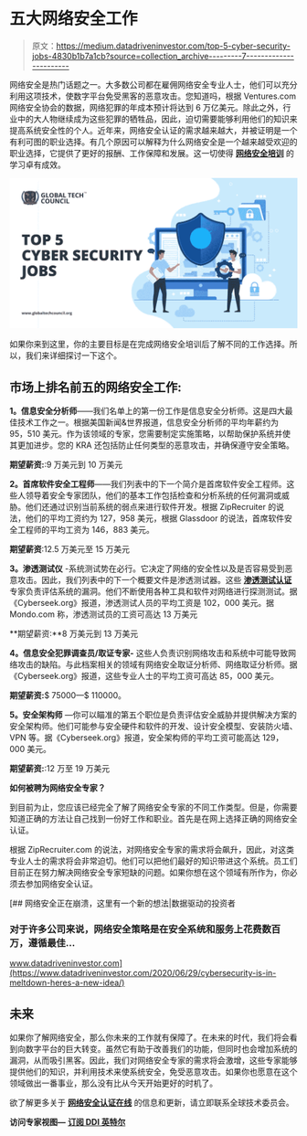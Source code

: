 # 五大网络安全工作

> 原文：<https://medium.datadriveninvestor.com/top-5-cyber-security-jobs-4830b1b7a1cb?source=collection_archive---------7----------------------->

网络安全是热门话题之一。大多数公司都在雇佣网络安全专业人士，他们可以充分利用这项技术，使数字平台免受黑客的恶意攻击。您知道吗，根据 Ventures.com 网络安全协会的数据，网络犯罪的年成本预计将达到 6 万亿美元。除此之外，行业中的大人物继续成为这些犯罪的牺牲品，因此，迫切需要能够利用他们的知识来提高系统安全性的个人。近年来，网络安全认证的需求越来越大，并被证明是一个有利可图的职业选择。有几个原因可以解释为什么网络安全是一个越来越受欢迎的职业选择，它提供了更好的报酬、工作保障和发展。这一切使得 [**网络安全培训**](https://www.globaltechcouncil.org/certifications/certified-cybersecurity-professional/?utm_source=Article%20Submission&utm_medium=Off%20Page&utm_campaign=KM%2028%2F07%2F2020) 的学习卓有成效。

![](img/a837e345b5884ea62dbb439089ba44b3.png)

如果你来到这里，你的主要目标是在完成网络安全培训后了解不同的工作选择。所以，我们来详细探讨一下这个。

## **市场上排名前五的网络安全工作:**

**1。信息安全分析师**——我们名单上的第一份工作是信息安全分析师。这是四大最佳技术工作之一。根据美国新闻&世界报道，信息安全分析师的平均年薪约为 95，510 美元。作为该领域的专家，您需要制定实施策略，以帮助保护系统并使其更加进步。您的 KRA 还包括防止任何类型的恶意攻击，并确保遵守安全策略。

**期望薪资:**:9 万美元到 10 万美元

**2。首席软件安全工程师**——我们列表中的下一个简介是首席软件安全工程师。这些人领导着安全专家团队，他们的基本工作包括检查和分析系统的任何漏洞或威胁。他们还通过识别当前系统的弱点来进行软件开发。根据 ZipRecruiter 的说法，他们的平均工资约为 127，958 美元，根据 Glassdoor 的说法，首席软件安全工程师的平均工资为 146，883 美元。

**期望薪资**:12.5 万美元至 15 万美元

**3。渗透测试仪** -系统测试势在必行。它决定了网络的安全性以及是否容易受到恶意攻击。因此，我们列表中的下一个概要文件是渗透测试器。这些 [**渗透测试认证**](https://www.globaltechcouncil.org/certifications/certified-pentesting-expert/?utm_source=Article%20Submission&utm_medium=Off%20Page&utm_campaign=KM%2028%2F07%2F2020) 专家负责评估系统的漏洞。他们不断使用各种工具和软件对网络进行探测测试。据《Cyberseek.org》报道，渗透测试人员的平均工资是 102，000 美元。据 Mondo.com 称，渗透测试员的工资可高达 13 万美元

**期望薪资:**8 万美元到 13 万美元

**4。信息安全犯罪调查员/取证专家-** 这些人负责识别网络攻击和系统中可能导致网络攻击的缺陷。与此档案相关的领域有网络安全取证分析师、网络取证分析师。据《Cyberseek.org》报道，这些专业人士的平均工资可高达 85，000 美元。

**期望薪资:**$ 75000—$ 110000。

**5。安全架构师** —你可以瞄准的第五个职位是负责评估安全威胁并提供解决方案的安全架构师。他们可能参与安全硬件和软件的开发、设计安全模型、安装防火墙、VPN 等。据《Cyberseek.org》报道，安全架构师的平均工资可能高达 129，000 美元。

**期望薪资:**:12 万至 19 万美元

**如何被聘为网络安全专家？**

到目前为止，您应该已经完全了解了网络安全专家的不同工作类型。但是，你需要知道正确的方法让自己找到一份好工作和职业。首先是在网上选择正确的网络安全认证。

根据 ZipRecruiter.com 的说法，对网络安全专家的需求将会飙升，因此，对这类专业人士的需求将会非常迫切。他们可以把他们最好的知识带进这个系统。员工们目前正在努力解决网络安全专家短缺的问题。如果你想在这个领域有所作为，你必须去参加网络安全认证。

[](https://www.datadriveninvestor.com/2020/06/29/cybersecurity-is-in-meltdown-heres-a-new-idea/) [## 网络安全正在崩溃，这里有一个新的想法|数据驱动的投资者

### 对于许多公司来说，网络安全策略是在安全系统和服务上花费数百万，遵循最佳…

www.datadriveninvestor.com](https://www.datadriveninvestor.com/2020/06/29/cybersecurity-is-in-meltdown-heres-a-new-idea/) 

## **未来**

如果你了解网络安全，那么你未来的工作就有保障了。在未来的时代，我们将会看到向数字平台的巨大转变。虽然它有助于改善我们的功能，但同时也会增加系统的漏洞，从而吸引黑客。因此，我们对网络安全专家的需求将会激增，这些专家能够提供他们的知识，并利用技术来使系统安全，免受恶意攻击。如果你也愿意在这个领域做出一番事业，那么没有比从今天开始更好的时机了。

欲了解更多关于 [**网络安全认证在线**](https://www.globaltechcouncil.org/cybersecurity-certifications/?utm_source=Article%20Submission&utm_medium=Off%20Page&utm_campaign=KM%2028%2F07%2F2020) 的信息和更新，请立即联系全球技术委员会。

**访问专家视图—** [**订阅 DDI 英特尔**](https://datadriveninvestor.com/ddi-intel)
